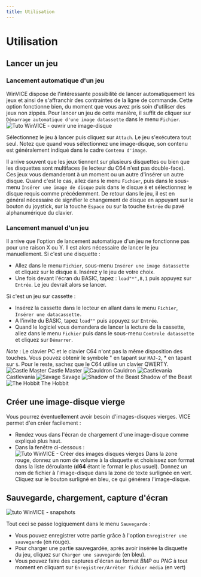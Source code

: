 ```yaml
---
title: Utilisation
---
```


# Utilisation

## Lancer un jeu

### Lancement automatique d'un jeu

WinVICE dispose de l'intéressante possibilité de lancer automatiquement les jeux et ainsi de s'affranchir des contraintes de la ligne de commande. Cette option fonctionne bien, du moment que vous avez pris soin d'utiliser des jeux non zippés. Pour lancer un jeu de cette manière, il suffit de cliquer sur `Démarrage automatique d'une image datassette` dans le menu `Fichier`.
![Tuto WinVICE - ouvrir une image-disque](/emulators/vice/configure/open_rom.png)

Sélectionnez le jeu à lancer puis cliquez sur `Attach`. Le jeu s'exécutera tout seul. Notez que quand vous sélectionnez une image-disque, son contenu est généralement indiqué dans le cadre `Contenu d'image`.

Il arrive souvent que les jeux tiennent sur plusieurs disquettes ou bien que les disquettes sont multifaces (le lecteur du C64 n'est pas double-face). Ces jeux vous demanderont à un moment ou un autre d'insérer un autre disque. Quand c'est le cas, allez dans le menu `Fichier`, puis dans le sous-menu `Insérer une image de disque` puis dans le disque `8` et sélectionnez le disque requis comme précédemment. De retour dans le jeu, il est en général nécessaire de signifier le changement de disque en appuyant sur le bouton du joystick, sur la touche `Espace` ou sur la touche `Entrée` du pavé alphanumérique du clavier.

### Lancement manuel d'un jeu

Il arrive que l'option de lancement automatique d'un jeu ne fonctionne pas pour une raison X ou Y. Il est alors nécessaire de lancer le jeu manuellement. Si c'est une disquette :

* Allez dans le menu `Fichier`, sous-menu `Insérer une image datassette` et cliquez sur le disque `8`. Insérez y le jeu de votre choix.
* Une fois devant l'écran du BASIC, tapez : `load"*",8,1` puis appuyez sur `Entrée`. Le jeu devrait alors se lancer.

Si c'est un jeu sur cassette :

* Insérez la cassette dans le lecteur en allant dans le menu `Fichier`, `Insérer une datacassette.`
* A l'invite du BASIC, tapez `load""` puis appuyez sur `Entrée`.
* Quand le logiciel vous demandera de lancer la lecture de la cassette, allez dans le menu `Fichier` puis dans le sous-menu `Controle datassette` et cliquez sur `Démarrer`.

_Note_ : Le clavier PC et le clavier C64 n'ont pas la même disposition des touches. Vous pouvez obtenir le symbole " en tapant sur `MAJ-2`, \* en tapant sur `$`. Pour le reste, sachez que le C64 utilise un clavier QWERTY.
![Castle Master](/emulators/vice/configure/castlemaster.png)
Castle Master
![Cauldron](/emulators/vice/configure/cauldron.png)
Cauldron
![Castlevania](/emulators/vice/configure/cv.png)
Castlevania
![Savage](/emulators/vice/configure/savage.png)
Savage
![Shadow of the Beast](/emulators/vice/configure/sotb.png)
Shadow of the Beast
![The Hobbit](/emulators/vice/configure/the_hobbit.png)
The Hobbit

## Créer une image-disque vierge

Vous pourrez éventuellement avoir besoin d'images-disques vierges. VICE permet d'en créer facilement :

* Rendez vous dans l'écran de chargement d'une image-disque comme expliqué plus haut.
* Dans la fenêtre ci-dessous :
![Tuto WinVICE - Créer des images disques vierges](/emulators/vice/configure/create_rom.png)
Dans la zone rouge, donnez un nom de volume à la disquette et choisissez son format dans la liste déroulante (**d64** étant le format le plus usuel).
Donnez un nom de fichier à l'image-disque dans la zone de texte surlignée en vert.
Cliquez sur le bouton surligné en bleu, ce qui générera l'image-disque.

## Sauvegarde, chargement, capture d'écran
![tuto WinVICE - snapshots](/emulators/vice/configure/menu_snap.gif)

Tout ceci se passe logiquement dans le menu `Sauvegarde` :

* Vous pouvez enregistrer votre partie grâce à l'option `Enregistrer une sauvegarde` (en rouge).
* Pour charger une partie sauvegardée, après avoir insérée la disquette du jeu, cliquez sur `Charger une sauvegarde` (en bleu).
* Vous pouvez faire des captures d'écran au format _BMP_ ou _PNG_ à tout moment en cliquant sur `Enregistrer/Arrêter fichier média` (en vert)
